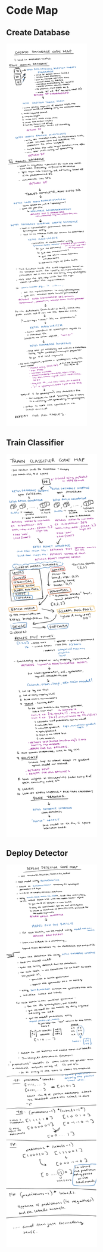 # Code Map 

## Create Database 

![database](Create_Database.png)

## Train Classifier 

![train_class](Train_Classifier.png)

## Deploy Detector 

![deploy](Deploy_Detector.png)


